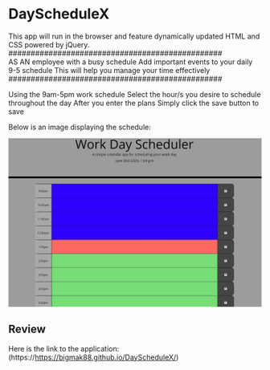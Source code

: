 # DayScheduleX

This app will run in the browser and feature dynamically updated HTML and CSS powered by jQuery.
<br>
################################################
<br>
AS AN employee with a busy schedule
Add important events to your daily 9-5 schedule
This will help you manage your time effectively
<br>
################################################
<br>

Using the 9am-5pm work schedule
Select the hour/s you desire to schedule throughout the day
After you enter the plans
Simply click the save button to save

Below is an image displaying the schedule:

![example img](sample.JPG)

## Review

Here is the link to the application:
(https://https://bigmak88.github.io/DayScheduleX/)
